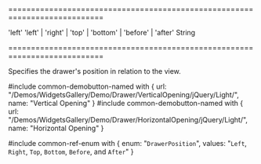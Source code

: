 ===========================================================================
<!--default-->'left'<!--/default-->
<!--acceptValues-->'left' | 'right' | 'top' | 'bottom' | 'before' | 'after'<!--/acceptValues-->
<!--type-->String<!--/type-->
===========================================================================

<!--shortDescription-->
Specifies the drawer's position in relation to the view.
<!--/shortDescription-->

<!--fullDescription-->
#include common-demobutton-named with {
    url: "/Demos/WidgetsGallery/Demo/Drawer/VerticalOpening/jQuery/Light/",
    name: "Vertical Opening"
}
#include common-demobutton-named with {
    url: "/Demos/WidgetsGallery/Demo/Drawer/HorizontalOpening/jQuery/Light/",
    name: "Horizontal Opening"
}

#include common-ref-enum with {
    enum: "`DrawerPosition`",
    values: "`Left`, `Right`, `Top`, `Bottom`, `Before`, and `After`"
}
<!--/fullDescription-->